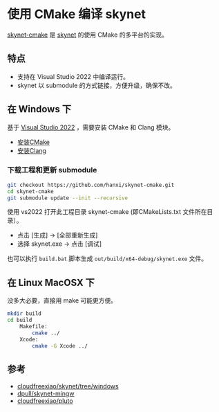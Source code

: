 # 使用 CMake 编译 skynet

[skynet-cmake](https://github.com/hanxi/skynet-cmake) 是 [skynet](https://github.com/cloudwu/skynet) 的使用 CMake 的多平台的实现。

## 特点

- 支持在 Visual Studio 2022 中编译运行。
- skynet 以 submodule 的方式链接，方便升级，确保不改。

## 在 Windows 下

基于 [Visual Studio 2022](https://visualstudio.microsoft.com/zh-hans/downloads/) ，需要安装 CMake 和 Clang 模块。

- [安装CMake](https://learn.microsoft.com/en-us/cpp/build/cmake-projects-in-visual-studio?view=msvc-170)
- [安装Clang](https://learn.microsoft.com/en-us/cpp/build/clang-support-cmake?view=msvc-170)

### 下载工程和更新 submodule

```bash
git checkout https://github.com/hanxi/skynet-cmake.git
cd skynet-cmake
git submodule update --init --recursive
```

使用 vs2022 打开此工程目录 skynet-cmake (即CMakeLists.txt 文件所在目录）。
- 点击 [生成] -> [全部重新生成]
- 选择 skynet.exe -> 点击 [调试]

也可以执行 `build.bat` 脚本生成 `out/build/x64-debug/skynet.exe` 文件。

## 在 Linux MacOSX 下

没多大必要，直接用 make 可能更方便。

```bash
mkdir build
cd build
    Makefile:
        cmake ../
    Xcode:
        cmake -G Xcode ../
```

## 参考

- [cloudfreexiao/skynet/tree/windows](https://github.com/cloudfreexiao/skynet/tree/windows)
- [dpull/skynet-mingw](https://github.com/dpull/skynet-mingw)
- [cloudfreexiao/pluto](https://github.com/cloudfreexiao/pluto)

